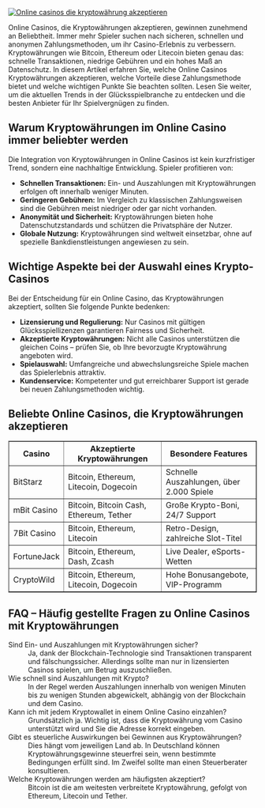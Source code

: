 [![Online casinos die kryptowährung akzeptieren](https://123-caf.pages.dev/gitsignup.png)](https://vrmoo.ru/Bt82HjjY)

<p>Online Casinos, die Kryptowährungen akzeptieren, gewinnen zunehmend an Beliebtheit. Immer mehr Spieler suchen nach sicheren, schnellen und anonymen Zahlungsmethoden, um ihr Casino-Erlebnis zu verbessern. Kryptowährungen wie Bitcoin, Ethereum oder Litecoin bieten genau das: schnelle Transaktionen, niedrige Gebühren und ein hohes Maß an Datenschutz. In diesem Artikel erfahren Sie, welche Online Casinos Kryptowährungen akzeptieren, welche Vorteile diese Zahlungsmethode bietet und welche wichtigen Punkte Sie beachten sollten. Lesen Sie weiter, um die aktuellen Trends in der Glücksspielbranche zu entdecken und die besten Anbieter für Ihr Spielvergnügen zu finden.</p>  <h2>Warum Kryptowährungen im Online Casino immer beliebter werden</h2> <p>Die Integration von Kryptowährungen in Online Casinos ist kein kurzfristiger Trend, sondern eine nachhaltige Entwicklung. Spieler profitieren von:</p> <ul>   <li><strong>Schnellen Transaktionen:</strong> Ein- und Auszahlungen mit Kryptowährungen erfolgen oft innerhalb weniger Minuten.</li>   <li><strong>Geringeren Gebühren:</strong> Im Vergleich zu klassischen Zahlungsweisen sind die Gebühren meist niedriger oder gar nicht vorhanden.</li>   <li><strong>Anonymität und Sicherheit:</strong> Kryptowährungen bieten hohe Datenschutzstandards und schützen die Privatsphäre der Nutzer.</li>   <li><strong>Globale Nutzung:</strong> Kryptowährungen sind weltweit einsetzbar, ohne auf spezielle Bankdienstleistungen angewiesen zu sein.</li> </ul>  <h2>Wichtige Aspekte bei der Auswahl eines Krypto-Casinos</h2> <p>Bei der Entscheidung für ein Online Casino, das Kryptowährungen akzeptiert, sollten Sie folgende Punkte bedenken:</p> <ul>   <li><strong>Lizensierung und Regulierung:</strong> Nur Casinos mit gültigen Glücksspiellizenzen garantieren Fairness und Sicherheit.</li>   <li><strong>Akzeptierte Kryptowährungen:</strong> Nicht alle Casinos unterstützen die gleichen Coins – prüfen Sie, ob Ihre bevorzugte Kryptowährung angeboten wird.</li>   <li><strong>Spielauswahl:</strong> Umfangreiche und abwechslungsreiche Spiele machen das Spielerlebnis attraktiv.</li>   <li><strong>Kundenservice:</strong> Kompetenter und gut erreichbarer Support ist gerade bei neuen Zahlungsmethoden wichtig.</li> </ul>  <h2>Beliebte Online Casinos, die Kryptowährungen akzeptieren</h2> <table border="1" cellpadding="5" cellspacing="0">   <thead>     <tr>       <th>Casino</th>       <th>Akzeptierte Kryptowährungen</th>       <th>Besondere Features</th>     </tr>   </thead>   <tbody>     <tr>       <td>BitStarz</td>       <td>Bitcoin, Ethereum, Litecoin, Dogecoin</td>       <td>Schnelle Auszahlungen, über 2.000 Spiele</td>     </tr>     <tr>       <td>mBit Casino</td>       <td>Bitcoin, Bitcoin Cash, Ethereum, Tether</td>       <td>Große Krypto-Boni, 24/7 Support</td>     </tr>     <tr>       <td>7Bit Casino</td>       <td>Bitcoin, Ethereum, Litecoin</td>       <td>Retro-Design, zahlreiche Slot-Titel</td>     </tr>     <tr>       <td>FortuneJack</td>       <td>Bitcoin, Ethereum, Dash, Zcash</td>       <td>Live Dealer, eSports-Wetten</td>     </tr>     <tr>       <td>CryptoWild</td>       <td>Bitcoin, Ethereum, Litecoin, Dogecoin</td>       <td>Hohe Bonusangebote, VIP-Programm</td>     </tr>   </tbody> </table>  <h2>FAQ – Häufig gestellte Fragen zu Online Casinos mit Kryptowährungen</h2> <dl>   <dt>Sind Ein- und Auszahlungen mit Kryptowährungen sicher?</dt>   <dd>Ja, dank der Blockchain-Technologie sind Transaktionen transparent und fälschungssicher. Allerdings sollte man nur in lizensierten Casinos spielen, um Betrug auszuschließen.</dd>    <dt>Wie schnell sind Auszahlungen mit Krypto?</dt>   <dd>In der Regel werden Auszahlungen innerhalb von wenigen Minuten bis zu wenigen Stunden abgewickelt, abhängig von der Blockchain und dem Casino.</dd>    <dt>Kann ich mit jedem Kryptowallet in einem Online Casino einzahlen?</dt>   <dd>Grundsätzlich ja. Wichtig ist, dass die Kryptowährung vom Casino unterstützt wird und Sie die Adresse korrekt eingeben.</dd>    <dt>Gibt es steuerliche Auswirkungen bei Gewinnen aus Kryptowährungen?</dt>   <dd>Dies hängt vom jeweiligen Land ab. In Deutschland können Kryptowährungsgewinne steuerfrei sein, wenn bestimmte Bedingungen erfüllt sind. Im Zweifel sollte man einen Steuerberater konsultieren.</dd>    <dt>Welche Kryptowährungen werden am häufigsten akzeptiert?</dt>   <dd>Bitcoin ist die am weitesten verbreitete Kryptowährung, gefolgt von Ethereum, Litecoin und Tether.</dd> </dl>